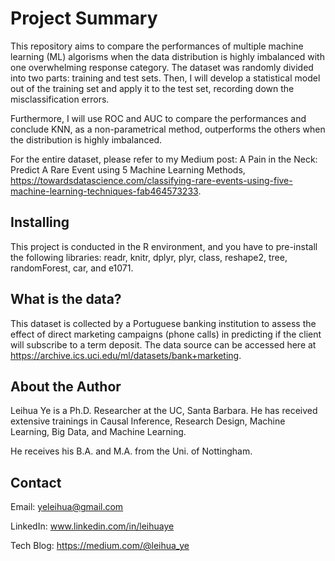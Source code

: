 # Project Summary

This repository aims to compare the performances of multiple machine learning (ML) algorisms when the data distribution is highly imbalanced with one overwhelming response category. The dataset was randomly divided into two parts: training and test sets. Then, I will develop a statistical model out of the training set and apply it to the test set, recording down the misclassification errors. 

Furthermore, I will use ROC and AUC to compare the performances and conclude KNN, as a non-parametrical method, outperforms the others when the distribution is highly imbalanced. 

For the entire dataset, please refer to my Medium post: A Pain in the Neck: Predict A Rare Event using 5 Machine Learning Methods, https://towardsdatascience.com/classifying-rare-events-using-five-machine-learning-techniques-fab464573233.

## Installing

This project is conducted in the R environment, and you have to pre-install the following libraries: readr, knitr, dplyr, plyr, class, reshape2, tree, randomForest, car, and e1071.

## What is the data?

This dataset is collected by a Portuguese banking institution to assess the effect of direct marketing campaigns (phone calls) in predicting if the client will subscribe to a term deposit. The data source can be accessed here at https://archive.ics.uci.edu/ml/datasets/bank+marketing.

## About the Author

Leihua Ye is a Ph.D. Researcher at the UC, Santa Barbara. He has received extensive trainings in Causal Inference, Research Design, Machine Learning, Big Data, and Machine Learning. 

He receives his B.A. and M.A. from the Uni. of Nottingham. 

## Contact

Email: yeleihua@gmail.com

LinkedIn: www.linkedin.com/in/leihuaye

Tech Blog: https://medium.com/@leihua_ye
